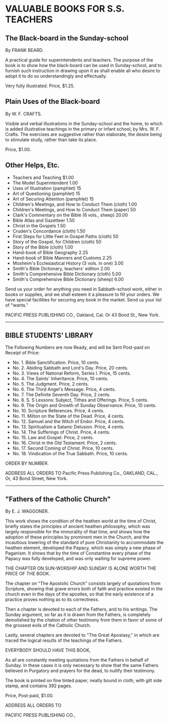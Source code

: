 # VALUABLE BOOKS FOR S.S. TEACHERS

## The Black-board in the Sunday-school
By FRANK BEARD.

A practical guide for superintendents and teachers. The purpose of the book is to show how the black-board can be used in Sunday-school, and to furnish such instruction in drawing upon it as shall enable all who desire to adopt it to do so understandingly and effectually.

Very fully illustrated. Price, $1.25.

## Plain Uses of the Black-board
By W. F. CRAFTS.

Visible and verbal illustrations in the Sunday-school and the home, to which is added illustrative teachings in the primary or infant school, by Mrs. W. F. Crafts. The exercises are suggestive rather than elaborate, the desire being to stimulate study, rather than take its place.

Price, $1.00.

## Other Helps, Etc.
- Teachers and Teaching $1.00
- The Model Superintendent 1.00
- Uses of Illustration (pamphlet) 15
- Art of Questioning (pamphlet) 15
- Art of Securing Attention (pamphlet) 15
- Children's Meetings, and How to Conduct Them (cloth) 1.00
- Children's Meetings, and How to Conduct Them (paper) 50
- Clark's Commentary on the Bible (6 vols., sheep) 20.00
- Bible Atlas and Gazetteer 1.50
- Christ in the Gospels 1.50
- Cruden's Concordance (cloth) 1.50
- First Steps for Little Feet in Gospel Paths (cloth) 50
- Story of the Gospel, for Children (cloth) 50
- Story of the Bible (cloth) 1.00
- Hand-book of Bible Geography 2.25
- Hand-book of Bible Manners and Customs 2.25
- Mosheim's Ecclesiastical History (3 vols. in one) 3.00
- Smith's Bible Dictionary, teachers' edition 2.00
- Smith's Comprehensive Bible Dictionary (cloth) 5.00
- Smith's Comprehensive Bible Dictionary (sheep) 6.00

Send us your order for anything you need in Sabbath-school work, either in books or supplies, and we shall esteem it a pleasure to fill your orders. We have special facilities for securing any book in the market. Send us your list of "wants."

PACIFIC PRESS PUBLISHING CO., Oakland, Cal.
Or 43 Bond St., New York.

---

## BIBLE STUDENTS' LIBRARY

The Following Numbers are now Ready, and will be Sent Post-paid on Receipt of Price:

- No. 1. Bible Sanctification. Price, 10 cents.
- No. 2. Abiding Sabbath and Lord's Day. Price, 20 cents.
- No. 3. Views of National Reform, Series I. Price, 15 cents.
- No. 4. The Saints' Inheritance. Price, 10 cents.
- No. 5. The Judgment. Price, 2 cents.
- No. 6. The Third Angel's Message. Price, 4 cents.
- No. 7. The Definite Seventh Day. Price, 2 cents.
- No. 8. S. S Lessons: Subject, Tithes and Offerings. Price, 5 cents.
- No. 9. The Origin and Growth of Sunday Observance. Price, 10 cents.
- No. 10. Scripture References. Price, 4 cents.
- No. 11. Milton on the State of the Dead. Price, 4 cents.
- No. 12. Samuel and the Witch of Endor. Price, 4 cents.
- No. 13. Spiritualism a Satanic Delusion. Price, 4 cents.
- No. 14. The Sufferings of Christ. Price, 4 cents.
- No. 15. Law and Gospel. Price, 2 cents.
- No. 16. Christ in the Old Testament. Price, 2 cents.
- No. 17. Second Coming of Christ. Price, 10 cents.
- No. 18. Vindication of the True Sabbath. Price, 10 cents.

ORDER BY NUMBER.

ADDRESS ALL ORDERS TO
Pacific Press Publishing Co.,
OAKLAND, CAL.,
Or, 43 Bond Street, New York.

---

## "Fathers of the Catholic Church"
By E. J. WAGGONER.

This work shows the condition of the heathen world at the time of Christ, briefly states the principles of ancient heathen philosophy, which was largely responsible for the immorality of that time, and shows how the adoption of these principles by prominent men in the Church, and the incautious lowering of the standard of pure Christianity to accommodate the heathen element, developed the Papacy, which was simply a new phase of Paganism. It shows that by the time of Constantine every phase of the Papacy was fully developed, and was only waiting for supreme power.

THE CHAPTER ON SUN-WORSHIP AND SUNDAY IS ALONE WORTH THE PRICE OF THE BOOK.

The chapter on "The Apostolic Church" consists largely of quotations from Scripture, showing that grave errors both of faith and practice existed in the church even in the days of the apostles, so that the early existence of a practice proves nothing as to its correctness.

Then a chapter is devoted to each of the Fathers, and to his writings. The Sunday argument, so far as it is drawn from the Fathers, is completely demolished by the citation of other testimony from them in favor of some of the grossest evils of the Catholic Church.

Lastly, several chapters are devoted to "The Great Apostasy," in which are traced the logical results of the teachings of the Fathers.

EVERYBODY SHOULD HAVE THIS BOOK,

As all are constantly meeting quotations from the Fathers in behalf of Sunday. In these cases it is only necessary to show that the same Fathers believed in Purgatory and prayers for the dead, to nullify their testimony.

The book is printed on fine tinted paper, neatly bound in cloth, with gilt side stamp, and contains 392 pages.

Price, Post-paid, $1.00.

ADDRESS ALL ORDERS TO

PACIFIC PRESS PUBLISHING CO.,
